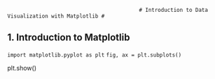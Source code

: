                                               # Introduction to Data Visualization with Matplotlib #

## 1. Introduction to Matplotlib

`import matplotlib.pyplot as plt`
`fig, ax = plt.subplots()`

plt.show()
